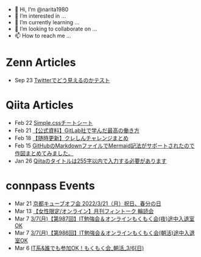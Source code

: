 - 👋 Hi, I’m @narita1980
- 👀 I’m interested in ...
- 🌱 I’m currently learning ...
- 💞️ I’m looking to collaborate on ...
- 📫 How to reach me ...

# Zenn Articles

<!-- profile updater begin: zenn -->
- Sep 23 [Twitterでどう見えるのかテスト](https://zenn.dev/narita1980/articles/cbb21f8d7f785752d6ac)
<!-- profile updater end: zenn -->

# Qiita Articles

<!-- profile updater begin: qiita -->
- Feb 22 [Simple.cssチートシート](https://qiita.com/narita1980/items/fd2ccf0e91944aab9fd5)
- Feb 21 [【公式資料】GitLab社で学んだ最高の働き方](https://qiita.com/narita1980/items/d7d142c2bb6312cb9ad6)
- Feb 18 [【随時更新】クレしんチャレンジまとめ](https://qiita.com/narita1980/items/03d9a24b7ac1fdf81b18)
- Feb 15 [GitHubのMarkdownファイルでMermaid記法がサポートされたので作図まとめてみました。](https://qiita.com/narita1980/items/2cc69fc1d481e4ee6b08)
- Jan 26 [Qiitaのタイトルは255字以内で入力する必要があります](https://qiita.com/narita1980/items/545e2dc92bd9385cbcb7)
<!-- profile updater end: qiita -->

# connpass Events

<!-- profile updater begin: connpass -->
- Mar 21 [京都キューブオフ会 2022/3/21（月）祝日、春分の日](https://kyoto-cube-off.connpass.com/event/240863/)
- Mar 13 [【女性限定/オンライン】月刊フィントーク 輪読会](https://fintalk.connpass.com/event/240923/)
- Mar 7 [3/7(月)【第987回】IT勉強会＆オンラインもくもく会(夜)途中入退室OK](https://no-genre-mokumoku.connpass.com/event/240919/)
- Mar 7 [3/7(月)【第986回】IT勉強会＆オンラインもくもく会(朝活)途中入退室OK](https://no-genre-mokumoku.connpass.com/event/240918/)
- Mar 6 [IT系&誰でも参加OK！もくもく会_朝活_3/6(日)](https://morimori.connpass.com/event/240922/)
<!-- profile updater end: connpass -->

<!---
narita1980/narita1980 is a ✨ special ✨ repository because its `README.md` (this file) appears on your GitHub profile.
You can click the Preview link to take a look at your changes.
--->
